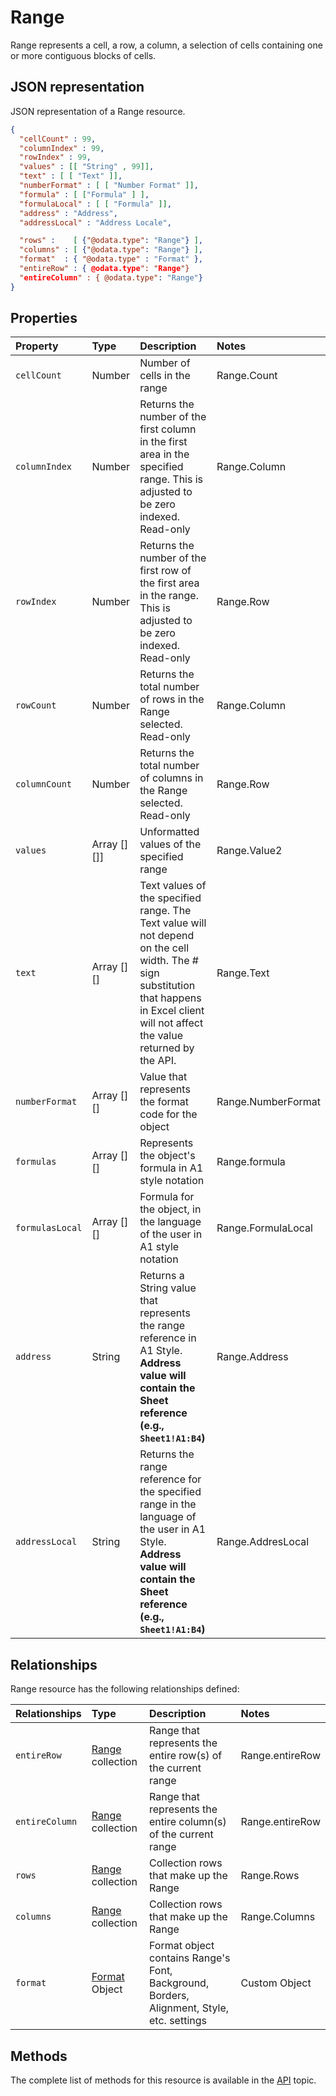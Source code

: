 # Range
Range represents a cell, a row, a column, a selection of cells containing one or more contiguous blocks of cells. 


## JSON representation

JSON representation of a Range resource.
<!-- { "blockType": "resource", "@odata.type": "Range", 
	"optionalProperties": ["rows", "columns", "format", "areas", "values"],
  "nullableProperties": [ "values", "text", "numberFormat", "formula", "formulaLocal", "hasFormula" ]
	 } 
-->
```json
{
  "cellCount" : 99,
  "columnIndex" : 99,
  "rowIndex" : 99,
  "values" : [[ "String" , 99]],
  "text" : [ [ "Text" ]],
  "numberFormat" : [ [ "Number Format" ]],
  "formula" : [ ["Formula" ] ],
  "formulaLocal" : [ [ "Formula" ]],
  "address" : "Address",
  "addressLocal" : "Address Locale",

  "rows" :    [ {"@odata.type": "Range"} ],
  "columns" : [ {"@odata.type": "Range"} ],
  "format"  : { "@odata.type" : "Format" },
  "entireRow" : { @odata.type": "Range"}
  "entireColumn" : { @odata.type": "Range"}
}
```

## Properties
| Property         | Type    |Description|Notes |
|:-----------------|:--------|:----------|:-----|
|`cellCount`       | Number          |Number of cells in the range|Range.Count|
|`columnIndex`     | Number          |Returns the number of the first column in the first area in the specified range. This is adjusted to be zero indexed. Read-only|Range.Column|
|`rowIndex`        | Number          |Returns the number of the first row of the first area in the range. This is adjusted to be zero indexed. Read-only|Range.Row|
|`rowCount`        | Number          |Returns the total number of rows in the Range selected. Read-only |Range.Column|
|`columnCount`    | Number           |Returns the total number of columns in the Range selected. Read-only |Range.Row|
|`values`          |Array [][]]|Unformatted values of the specified range|Range.Value2|
|`text`            |Array [][]|Text values of the specified range. The Text value will not depend on the cell width. The # sign substitution that happens in Excel client will not affect the value returned by the API. |Range.Text|
|`numberFormat`    |Array [][]|Value that represents the format code for the object|Range.NumberFormat
|`formulas`         |Array [][]|Represents the object's formula in A1 style notation|Range.formula|
|`formulasLocal`    |Array [][]|Formula for the object, in the language of the user in A1 style notation|Range.FormulaLocal|
|`address`         |String         |Returns a String value that represents the range reference in A1 Style. **Address value will contain the Sheet reference (e.g., `Sheet1!A1:B4`)**|Range.Address|
|`addressLocal`    |String         |Returns the range reference for the specified range in the language of the user in A1 Style. **Address value will contain the Sheet reference (e.g., `Sheet1!A1:B4`)**|Range.AddresLocal|

## Relationships
Range resource has the following relationships defined:

| Relationships    | Type    |Description|Notes |
|:-----------------|:--------|:----------|:-----|
|`entireRow`            |[Range](range.md) collection| Range that represents the entire row(s) of the current range|Range.entireRow|
|`entireColumn`            |[Range](range.md) collection| Range that represents the entire column(s) of the current range|Range.entireRow|
|`rows`            |[Range](range.md) collection| Collection rows that make up the Range |Range.Rows|
|`columns`         |[Range](range.md) collection| Collection rows that make up the Range |Range.Columns|
|`format`          |[Format](format.md) Object  |Format object contains Range's Font, Background, Borders, Alignment, Style, etc. settings |Custom Object|


## Methods

The complete list of methods for this resource is available in
the [API](../README.md) topic.